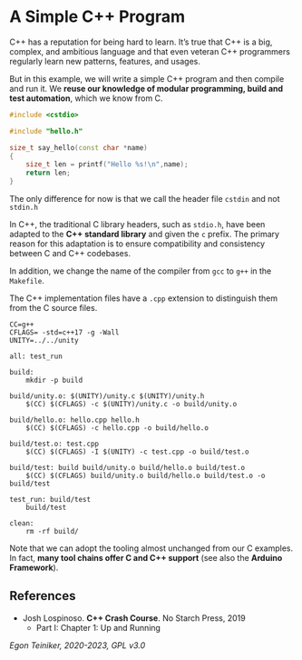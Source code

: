 # A Simple C++ Program

C++ has a reputation for being hard to learn.
It’s true that C++ is a big, complex, and ambitious language and that even veteran 
C++ programmers regularly learn new patterns, features, and usages.

But in this example, we will write a simple C++ program and then compile and run it.
We **reuse our knowledge of modular programming, build and test automation**, 
which we know from C.

```C++
#include <cstdio>

#include "hello.h"

size_t say_hello(const char *name)
{
    size_t len = printf("Hello %s!\n",name);
    return len;
}
```

The only difference for now is that we call the header file `cstdin` and not `stdin.h`

In C++, the traditional C library headers, such as `stdio.h`, have been adapted to the 
**C++ standard library** and given the `c` prefix. 
The primary reason for this adaptation is to ensure compatibility and consistency 
between C and C++ codebases. 

In addition, we change the name of the compiler from `gcc` to `g++` in the `Makefile`.

The C++ implementation files have a `.cpp` extension to distinguish them 
from the C source files.

```
CC=g++
CFLAGS= -std=c++17 -g -Wall
UNITY=../../unity

all: test_run

build:
	mkdir -p build

build/unity.o: $(UNITY)/unity.c $(UNITY)/unity.h
	$(CC) $(CFLAGS) -c $(UNITY)/unity.c -o build/unity.o

build/hello.o: hello.cpp hello.h
	$(CC) $(CFLAGS) -c hello.cpp -o build/hello.o

build/test.o: test.cpp
	$(CC) $(CFLAGS) -I $(UNITY) -c test.cpp -o build/test.o

build/test: build build/unity.o build/hello.o build/test.o
	$(CC) $(CFLAGS) build/unity.o build/hello.o build/test.o -o build/test

test_run: build/test
	build/test

clean:
	rm -rf build/
```

Note that we can adopt the tooling almost unchanged from our C examples. 
In fact, **many tool chains offer C and C++ support** (see also the **Arduino Framework**).


## References

* Josh Lospinoso. **C++ Crash Course**. No Starch Press, 2019 
    * Part I: Chapter 1: Up and Running 

*Egon Teiniker, 2020-2023, GPL v3.0*